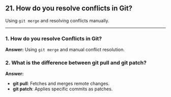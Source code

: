 ## 21. How do you resolve conflicts in Git?
Using `git merge` and resolving conflicts manually.

---

### 1. How do you resolve Conflicts in Git?
**Answer:** Using `git merge` and manual conflict resolution.

### 2. What is the difference between git pull and git patch?
**Answer:**
- **git pull**: Fetches and merges remote changes.
- **git patch**: Applies specific commits as patches.



